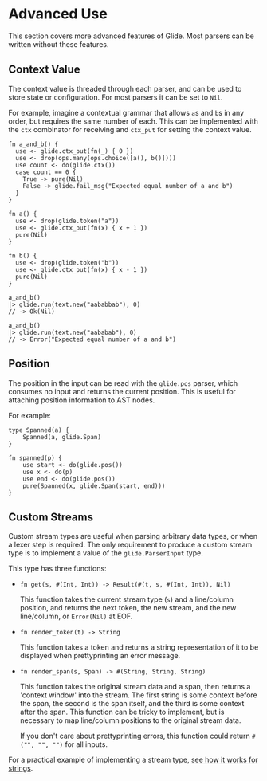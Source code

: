 # Advanced Use

This section covers more advanced features of Glide.
Most parsers can be written without these features.

## Context Value

The context value is threaded through each parser, and can be used to store state or configuration.
For most parsers it can be set to `Nil`.

For example, imagine a contextual grammar that allows `a`s and `b`s in any order, but requires the same number of each.
This can be implemented with the `ctx` combinator for receiving and `ctx_put` for setting the context value.

```gleam
fn a_and_b() {
  use <- glide.ctx_put(fn(_) { 0 })
  use <- drop(ops.many(ops.choice([a(), b()])))
  use count <- do(glide.ctx())
  case count == 0 {
    True -> pure(Nil)
    False -> glide.fail_msg("Expected equal number of a and b")
  }
}

fn a() {
  use <- drop(glide.token("a"))
  use <- glide.ctx_put(fn(x) { x + 1 })
  pure(Nil)
}

fn b() {
  use <- drop(glide.token("b"))
  use <- glide.ctx_put(fn(x) { x - 1 })
  pure(Nil)
}

a_and_b()
|> glide.run(text.new("aababbab"), 0)
// -> Ok(Nil)

a_and_b()
|> glide.run(text.new("aababab"), 0)
// -> Error("Expected equal number of a and b")
```

## Position

The position in the input can be read with the `glide.pos` parser, which consumes no input and returns the current position.
This is useful for attaching position information to AST nodes.

For example:

```gleam
type Spanned(a) {
    Spanned(a, glide.Span)
}

fn spanned(p) {
    use start <- do(glide.pos())
    use x <- do(p)
    use end <- do(glide.pos())
    pure(Spanned(x, glide.Span(start, end)))
}
```

## Custom Streams

Custom stream types are useful when parsing arbitrary data types, or when a lexer step is required.
The only requirement to produce a custom stream type is to implement a value of the `glide.ParserInput` type.

This type has three functions:

- ```gleam
  fn get(s, #(Int, Int)) -> Result(#(t, s, #(Int, Int)), Nil)
  ```

  This function takes the current stream type (`s`) and a line/column position, and returns
  the next token, the new stream, and the new line/column, or `Error(Nil)` at EOF.

- ```gleam
  fn render_token(t) -> String
  ```

  This function takes a token and returns a string representation of it to be displayed when prettyprinting
  an error message.

- ```gleam
  fn render_span(s, Span) -> #(String, String, String)
  ```

  This function takes the original stream data and a span, then returns a 'context window' into the stream.
  The first string is some context before the span, the second is the span itself, and the third is some context after the span.
  This function can be tricky to implement, but is necessary to map line/column positions to the original stream data.

  If you don't care about prettyprinting errors, this function could return `#("", "", "")` for all inputs.

For a practical example of implementing a stream type, [see how it works for strings](./src/glide/text.gleam#L12).
